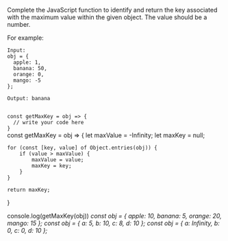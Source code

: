 Complete the JavaScript function to identify and return the key associated with the maximum value within the given object. The value should be a number.

For example:

```text
Input:
obj = {
  apple: 1,
  banana: 50,
  orange: 0,
  mango: -5
};

Output: banana
```

<codeblock language="javascript" type="exercise" testMode="multipleInput">
<code>
const getMaxKey = obj => {
  // write your code here
}
</code>

<solution>
const getMaxKey = obj => {
    let maxValue = -Infinity;
    let maxKey = null;

    for (const [key, value] of Object.entries(obj)) {
        if (value > maxValue) {
            maxValue = value;
            maxKey = key;
        }
    }

    return maxKey;

}

</solution>

<testcases>
<caller>
console.log(getMaxKey(obj))
</caller>
<testcase>
<i>
const obj = {
    apple: 10,
    banana: 5,
    orange: 20,
    mango: 15
};
</i>
</testcase>
<testcase>
<i>
const obj = {
    a: 5,
    b: 10,
    c: 8,
    d: 10
};
</i>
</testcase>
<testcase>
<i>
const obj = {
    a: Infinity,
    b: 0,
    c: 0,
    d: 10
};
</i>
</testcase>
</testcases>
</codeblock>
